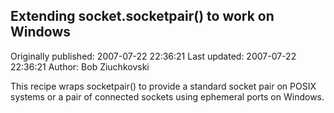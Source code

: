 ## Extending socket.socketpair() to work on Windows 
Originally published: 2007-07-22 22:36:21 
Last updated: 2007-07-22 22:36:21 
Author: Bob Ziuchkovski 
 
This recipe wraps socketpair() to provide a standard socket pair on POSIX systems or a pair of connected sockets using ephemeral ports on Windows.